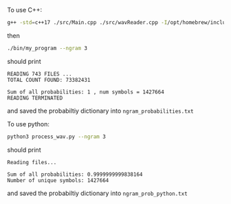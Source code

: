To use C++:

```bash
g++ -std=c++17 ./src/Main.cpp ./src/wavReader.cpp -I/opt/homebrew/include -L/opt/homebrew/lib -lboost_program_options -o bin/my_program
```

then

```bash
./bin/my_program --ngram 3
```

should print
```
READING 743 FILES ...
TOTAL COUNT FOUND: 73382431

Sum of all probabilities: 1 , num symbols = 1427664
READING TERMINATED
```

and saved the probabiltiy dictionary into `ngram_probabilities.txt`

To use python:

```bash
python3 process_wav.py --ngram 3
```

should print
```
Reading files...

Sum of all probabilities: 0.9999999999838164
Number of unique symbols: 1427664
```

and saved the probabiltiy dictionary into `ngram_prob_python.txt`
